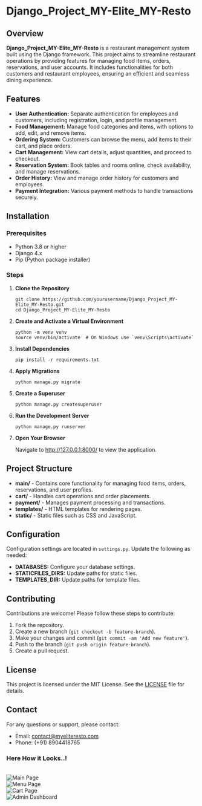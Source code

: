 <h1>Django_Project_MY-Elite_MY-Resto</h1>

<h2>Overview</h2>
<p><strong>Django_Project_MY-Elite_MY-Resto</strong> is a restaurant management system built using the Django framework. This project aims to streamline restaurant operations by providing features for managing food items, orders, reservations, and user accounts. It includes functionalities for both customers and restaurant employees, ensuring an efficient and seamless dining experience.</p>

<h2>Features</h2>
<ul>
    <li><strong>User Authentication:</strong> Separate authentication for employees and customers, including registration, login, and profile management.</li>
    <li><strong>Food Management:</strong> Manage food categories and items, with options to add, edit, and remove items.</li>
    <li><strong>Ordering System:</strong> Customers can browse the menu, add items to their cart, and place orders.</li>
    <li><strong>Cart Management:</strong> View cart details, adjust quantities, and proceed to checkout.</li>
    <li><strong>Reservation System:</strong> Book tables and rooms online, check availability, and manage reservations.</li>
    <li><strong>Order History:</strong> View and manage order history for customers and employees.</li>
    <li><strong>Payment Integration:</strong> Various payment methods to handle transactions securely.</li>
</ul>

<h2>Installation</h2>

<h3>Prerequisites</h3>
<ul>
    <li>Python 3.8 or higher</li>
    <li>Django 4.x</li>
    <li>Pip (Python package installer)</li>
</ul>

<h3>Steps</h3>
<ol>
    <li><strong>Clone the Repository</strong>
        <pre><code>git clone https://github.com/yourusername/Django_Project_MY-Elite_MY-Resto.git
cd Django_Project_MY-Elite_MY-Resto</code></pre>
    </li>
    <li><strong>Create and Activate a Virtual Environment</strong>
        <pre><code>python -m venv venv
source venv/bin/activate  # On Windows use `venv\Scripts\activate`</code></pre>
    </li>
    <li><strong>Install Dependencies</strong>
        <pre><code>pip install -r requirements.txt</code></pre>
    </li>
    <li><strong>Apply Migrations</strong>
        <pre><code>python manage.py migrate</code></pre>
    </li>
    <li><strong>Create a Superuser</strong>
        <pre><code>python manage.py createsuperuser</code></pre>
    </li>
    <li><strong>Run the Development Server</strong>
        <pre><code>python manage.py runserver</code></pre>
    </li>
    <li><strong>Open Your Browser</strong>
        <p>Navigate to <a href="http://127.0.0.1:8000/" target="_blank">http://127.0.0.1:8000/</a> to view the application.</p>
    </li>
</ol>

<h2>Project Structure</h2>
<ul>
    <li><strong>main/</strong> - Contains core functionality for managing food items, orders, reservations, and user profiles.</li>
    <li><strong>cart/</strong> - Handles cart operations and order placements.</li>
    <li><strong>payment/</strong> - Manages payment processing and transactions.</li>
    <li><strong>templates/</strong> - HTML templates for rendering pages.</li>
    <li><strong>static/</strong> - Static files such as CSS and JavaScript.</li>
</ul>

<h2>Configuration</h2>
<p>Configuration settings are located in <code>settings.py</code>. Update the following as needed:</p>
<ul>
    <li><strong>DATABASES:</strong> Configure your database settings.</li>
    <li><strong>STATICFILES_DIRS:</strong> Update paths for static files.</li>
    <li><strong>TEMPLATES_DIR:</strong> Update paths for template files.</li>
</ul>

<h2>Contributing</h2>
<p>Contributions are welcome! Please follow these steps to contribute:</p>
<ol>
    <li>Fork the repository.</li>
    <li>Create a new branch (<code>git checkout -b feature-branch</code>).</li>
    <li>Make your changes and commit (<code>git commit -am 'Add new feature'</code>).</li>
    <li>Push to the branch (<code>git push origin feature-branch</code>).</li>
    <li>Create a pull request.</li>
</ol>

<h2>License</h2>
<p>This project is licensed under the MIT License. See the <a href="LICENSE">LICENSE</a> file for details.</p>

<h2>Contact</h2>
<p>For any questions or support, please contact:</p>
<ul>
    <li>Email: <a href="mailto:contact@myeliteresto.com">contact@myeliteresto.com</a></li>
    <li>Phone: (+91) 8904418765</li>
</ul>

<h3>Here How it Looks..!</h3>
<br>
    <img src="https://github.com/user-attachments/assets/c5e27f9f-7e20-4dc0-864f-94d1d4b6aa30" alt="Main Page" style="max-width: 100%; height: auto;">

<br>
    <img src="https://github.com/user-attachments/assets/a59f885f-987a-4a09-80e7-f00631091714" alt="Menu Page" style="max-width: 100%; height: auto;">

<br>
    <img src="https://github.com/user-attachments/assets/298199ea-f39e-4b61-b23f-95ae377786c9" alt="Cart Page" style="max-width: 100%; height: auto;">

<br>
    <img src="https://github.com/user-attachments/assets/8c1e0005-b062-450a-9d1e-5c000f16c53b" alt="Admin Dashboard" style="max-width: 100%; height: auto;">

